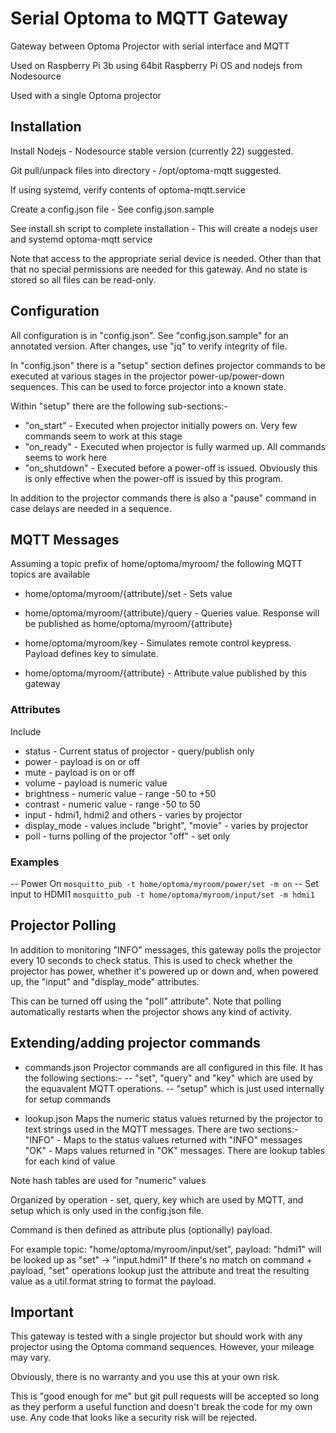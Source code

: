 # Serial Optoma to MQTT Gateway

Gateway between Optoma Projector with serial interface and MQTT

Used on Raspberry Pi 3b using 64bit Raspberry Pi OS and nodejs from Nodesource

Used with a single Optoma projector

## Installation

Install Nodejs - Nodesource stable version (currently 22) suggested.

Git pull/unpack files into directory - /opt/optoma-mqtt suggested.

If using systemd, verify contents of optoma-mqtt.service

Create a config.json file - See config.json.sample

See install.sh script to complete installation - This will create a nodejs user and systemd optoma-mqtt service

Note that access to the appropriate serial device is needed. Other than that that no special
permissions are needed for this gateway. And no state is stored so all files can be read-only.

## Configuration

All configuration is in "config.json". See "config.json.sample" for an annotated version. After changes,
use "jq" to verify integrity of file.

In "config.json" there is a "setup" section defines projector commands to be executed at various stages in the
projector power-up/power-down sequences. This can be used to force projector into a known state.

Within "setup" there are the following sub-sections:-

- "on_start" - Executed when projector initially powers on. Very few commands seem to work at this stage
- "on_ready" - Executed when projector is fully warmed up. All commands seems to work here
- "on_shutdown" - Executed before a power-off is issued. Obviously this is only effective when the power-off
    is issued by this program.

In addition to the projector commands there is also a "pause" command in case delays are needed in a sequence.

## MQTT Messages

Assuming a topic prefix of home/optoma/myroom/ the following MQTT topics are available

- home/optoma/myroom/{attribute}/set - Sets value
- home/optoma/myroom/{attribute}/query - Queries value. Response will be published as home/optoma/myroom/{attribute}
- home/optoma/myroom/key - Simulates remote control keypress. Payload defines key to simulate.

- home/optoma/myroom/{attribute} - Attribute value published by this gateway

### Attributes

Include
- status - Current status of projector - query/publish only
- power - payload is on or off
- mute - payload is on or off
- volume - payload is numeric value
- brightness - numeric value - range -50 to +50
- contrast - numeric value - range -50 to 50
- input - hdmi1, hdmi2 and others - varies by projector
- display_mode - values include "bright", "movie" - varies by projector
- poll - turns polling of the projector "off" - set only

### Examples

-- Power On
```mosquitto_pub -t home/optoma/myroom/power/set -m on```
-- Set input to HDMI1 
```mosquitto_pub -t home/optoma/myroom/input/set -m hdmi1```

## Projector Polling

In addition to monitoring "INFO" messages, this gateway polls the projector every 10 seconds to check status. This is used to check whether
the projector has power, whether it's powered up or down and, when powered up, the "input" and "display_mode" attributes.

This can be turned off using the "poll" attribute". Note that polling automatically restarts when the projector shows any kind of activity.

## Extending/adding projector commands

- commands.json
Projector commands are all configured in this file. It has the following sections:-
-- "set", "query" and "key" which are used by the equavalent MQTT operations.
-- "setup" which is just used internally for setup commands

- lookup.json
Maps the numeric status values returned by the projector to text strings used in the
MQTT messages. There are two sections:-
"INFO" - Maps to the status values returned with "INFO" messages
"OK" - Maps values returned in "OK" messages. There are lookup tables for each kind of value

Note hash tables are used for "numeric" values


Organized by operation - set, query, key which are used by MQTT, and setup which is only used in the config.json file.

Command is then defined as attribute plus (optionally) payload.

For example
topic: "home/optoma/myroom/input/set", payload: "hdmi1" will be looked up as "set" -> "input.hdmi1"
If there's no match on command + payload, "set" operations lookup just the attribute and treat the
resulting value as a util.format string to format the payload.

## Important

This gateway is tested with a single projector but should work with any projector using the Optoma command sequences.
However, your mileage may vary.

Obviously, there is no warranty and you use this at your own risk.

This is "good enough for me" but git pull requests will be accepted so long as they perform a useful function and doesn't break the code for my own use.
Any code that looks like a security risk will be rejected.

